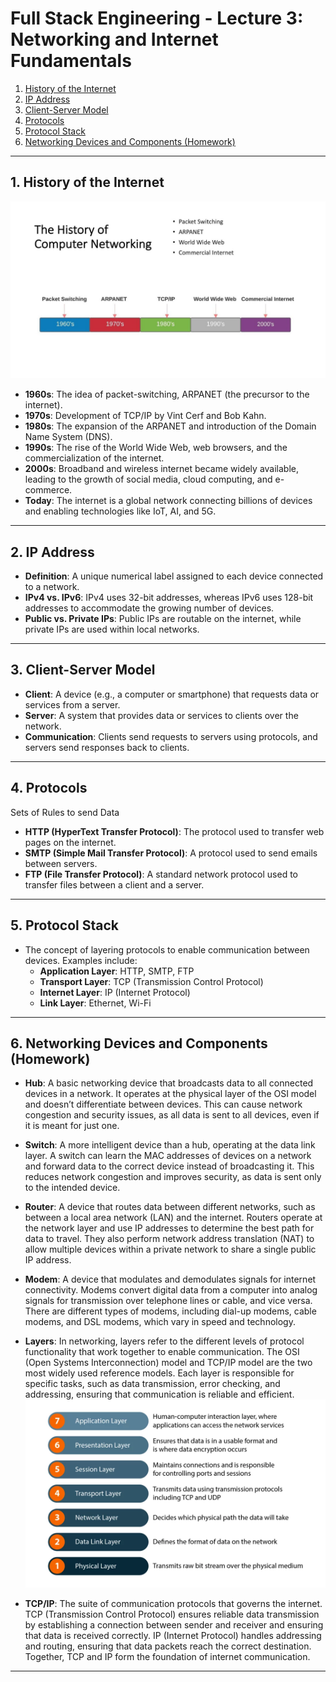 # Full Stack Engineering - Lecture 3: Networking and Internet Fundamentals

1. [History of the Internet](#history-of-the-internet)
2. [IP Address](#ip-address)
3. [Client-Server Model](#client-server-model)
4. [Protocols](#protocols)
5. [Protocol Stack](#protocol-stack)
6. [Networking Devices and Components (Homework)](#networking-devices-and-components-homework)

---

## 1. **History of the Internet**  
![](/images/hisofnetworking.jpg)
   - **1960s**: The idea of packet-switching, ARPANET (the precursor to the internet).
   - **1970s**: Development of TCP/IP by Vint Cerf and Bob Kahn.
   - **1980s**: The expansion of the ARPANET and introduction of the Domain Name System (DNS).
   - **1990s**: The rise of the World Wide Web, web browsers, and the commercialization of the internet.
   - **2000s**: Broadband and wireless internet became widely available, leading to the growth of social media, cloud computing, and e-commerce.
   - **Today**: The internet is a global network connecting billions of devices and enabling technologies like IoT, AI, and 5G.

---

## 2. **IP Address**  
   - **Definition**: A unique numerical label assigned to each device connected to a network.
   - **IPv4 vs. IPv6**: IPv4 uses 32-bit addresses, whereas IPv6 uses 128-bit addresses to accommodate the growing number of devices.
   - **Public vs. Private IPs**: Public IPs are routable on the internet, while private IPs are used within local networks.

---

## 3. **Client-Server Model**  
   - **Client**: A device (e.g., a computer or smartphone) that requests data or services from a server.
   - **Server**: A system that provides data or services to clients over the network.
   - **Communication**: Clients send requests to servers using protocols, and servers send responses back to clients.

---

## 4. **Protocols**  
Sets of Rules to send Data
   - **HTTP (HyperText Transfer Protocol)**: The protocol used to transfer web pages on the internet.
   - **SMTP (Simple Mail Transfer Protocol)**: A protocol used to send emails between servers.
   - **FTP (File Transfer Protocol)**: A standard network protocol used to transfer files between a client and a server.

---

## 5. **Protocol Stack**  
   - The concept of layering protocols to enable communication between devices. Examples include:
     - **Application Layer**: HTTP, SMTP, FTP
     - **Transport Layer**: TCP (Transmission Control Protocol)
     - **Internet Layer**: IP (Internet Protocol)
     - **Link Layer**: Ethernet, Wi-Fi

---

## 6. **Networking Devices and Components (Homework)**

   - **Hub**: A basic networking device that broadcasts data to all connected devices in a network. It operates at the physical layer of the OSI model and doesn’t differentiate between devices. This can cause network congestion and security issues, as all data is sent to all devices, even if it is meant for just one.

   - **Switch**: A more intelligent device than a hub, operating at the data link layer. A switch can learn the MAC addresses of devices on a network and forward data to the correct device instead of broadcasting it. This reduces network congestion and improves security, as data is sent only to the intended device.

   - **Router**: A device that routes data between different networks, such as between a local area network (LAN) and the internet. Routers operate at the network layer and use IP addresses to determine the best path for data to travel. They also perform network address translation (NAT) to allow multiple devices within a private network to share a single public IP address.

   - **Modem**: A device that modulates and demodulates signals for internet connectivity. Modems convert digital data from a computer into analog signals for transmission over telephone lines or cable, and vice versa. There are different types of modems, including dial-up modems, cable modems, and DSL modems, which vary in speed and technology.

   - **Layers**: In networking, layers refer to the different levels of protocol functionality that work together to enable communication. The OSI (Open Systems Interconnection) model and TCP/IP model are the two most widely used reference models. Each layer is responsible for specific tasks, such as data transmission, error checking, and addressing, ensuring that communication is reliable and efficient.
   ![](/images/OSI-Model-1024x642.webp)

   - **TCP/IP**: The suite of communication protocols that governs the internet. TCP (Transmission Control Protocol) ensures reliable data transmission by establishing a connection between sender and receiver and ensuring that data is received correctly. IP (Internet Protocol) handles addressing and routing, ensuring that data packets reach the correct destination. Together, TCP and IP form the foundation of internet communication.

---
